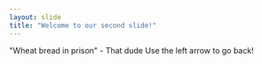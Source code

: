 ```yaml
---
layout: slide
title: "Welcome to our second slide!"
---
```

"Wheat bread in prison" - That dude
Use the left arrow to go back!
